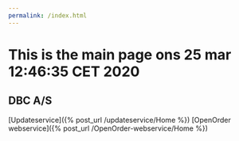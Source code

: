 ```yaml
---
permalink: /index.html
---
```

# This is the main page ons 25 mar 12:46:35 CET 2020

## DBC A/S
[Updateservice]({% post_url /updateservice/Home %})
[OpenOrder webservice]({% post_url /OpenOrder-webservice/Home %})
